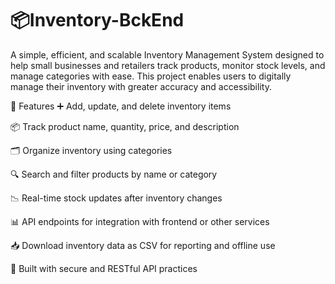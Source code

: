 # 📦Inventory-BckEnd

A simple, efficient, and scalable Inventory Management System designed to help small businesses and retailers track products, monitor stock levels, and manage categories with ease. This project enables users to digitally manage their inventory with greater accuracy and accessibility.

🚀 Features
➕ Add, update, and delete inventory items

📦 Track product name, quantity, price, and description

🗂️ Organize inventory using categories

🔍 Search and filter products by name or category

📉 Real-time stock updates after inventory changes

📊 API endpoints for integration with frontend or other services

📥 Download inventory data as CSV for reporting and offline use

🔐 Built with secure and RESTful API practices

